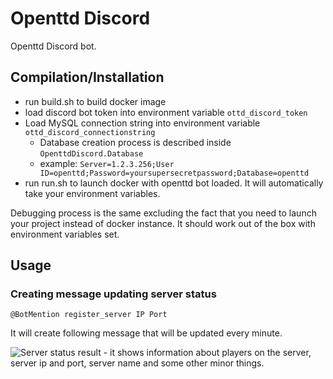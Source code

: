 ﻿# Openttd Discord

Openttd Discord bot.


## Compilation/Installation

* run build.sh to build docker image
* load discord bot token into environment variable `ottd_discord_token`
* Load MySQL connection string into environment variable `ottd_discord_connectionstring`
	* Database creation process is described inside `OpenttdDiscord.Database`
	* example: `Server=1.2.3.256;User ID=openttd;Password=yoursupersecretpassword;Database=openttd`
* run run.sh to launch docker with openttd bot loaded. It will automatically take your environment variables.


Debugging process is the same excluding the fact that you need to launch your project instead of docker instance. It should work out of the box with environment variables set.


## Usage

### Creating message updating server status


```
@BotMention register_server IP Port
```

It will create following message that will be updated every minute.

![Server status result - it shows information about players on the server, server ip and port, server name and some other minor things.](https://github.com/shoter/OpenttdDiscord/raw/master/media/server_status.png)

